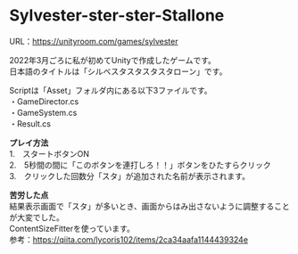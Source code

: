 # Sylvester-ster-ster-Stallone
URL：https://unityroom.com/games/sylvester  

2022年3月ごろに私が初めてUnityで作成したゲームです。  
日本語のタイトルは「シルベスタスタスタスタローン」です。  

Scriptは「Asset」フォルダ内にある以下3ファイルです。  
・GameDirector.cs  
・GameSystem.cs  
・Result.cs  

**プレイ方法**  
1.　スタートボタンON  
2.　5秒間の間に「このボタンを連打しろ！！」ボタンをひたすらクリック  
3.　クリックした回数分「スタ」が追加された名前が表示されます。  
  
**苦労した点**  
結果表示画面で「スタ」が多いとき、画面からはみ出さないように調整することが大変でした。  
ContentSizeFitterを使っています。  
参考：https://qiita.com/lycoris102/items/2ca34aafa1144439324e
